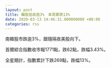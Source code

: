 ```yaml
---
layout: post
title: 韓股低收逾3%　本周累跌13%
date: 2020-03-13 14:46:31.000000000 +08:00
categories: rss
---
```


南韓股市跌逾3%，跟隨隔夜美股向下。

首爾綜合指數收市報1771點，跌62點，跌幅3.43%。

全星期計，指數累計下跌269點，跌幅13%。

